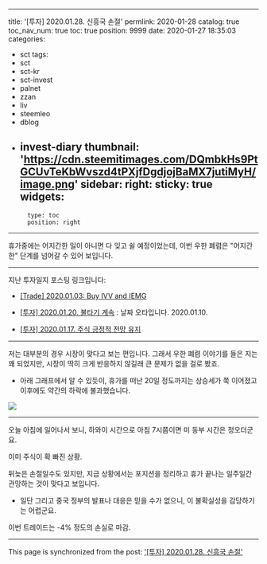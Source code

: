 
---
title: '[투자] 2020.01.28. 신흥국 손절'
permlink: 2020-01-28
catalog: true
toc_nav_num: true
toc: true
position: 9999
date: 2020-01-27 18:35:03
categories:
- sct
tags:
- sct
- sct-kr
- sct-invest
- palnet
- zzan
- liv
- steemleo
- dblog
- invest-diary
thumbnail: 'https://cdn.steemitimages.com/DQmbkHs9PtGCUvTeKbWvszd4tPXjfDgdjojBaMX7jutiMyH/image.png'
sidebar:
    right:
        sticky: true
widgets:
    -
        type: toc
        position: right
---


휴가중에는 어지간한 일이 아니면 다 잊고 쉴 예정이었는데, 이번 우한 폐렴은 "어지간한" 단계를 넘어갈 수 있어 보입니다.

---

지난 투자일지 포스팅 링크입니다:

* [[Trade] 2020.01.03: Buy IVV and IEMG](https://steemit.com/sct/@glory7/trade-2020-01-03-buy-ivv-and-iemg)

* [[투자] 2020.01.20. 불타기 계속](https://steemit.com/sct/@deer3/2020-01-20) : 날짜 오타입니다. 2020.01.10.

* [[투자] 2020.01.17. 주식 긍정적 전망 유지](https://steemit.com/sct/@glory7/2020-01-17)

---

저는 대부분의 경우 시장이 맞다고 보는 편입니다. 그래서 우한 폐렴 이야기를 들은 지는 꽤 되었지만,  시장이 딱히 크게 반응하지 않길래 큰 문제가 없을 걸로 봤죠. 

* 아래 그래프에서 알 수 있듯이, 휴가를 떠난 20일 정도까지는 상승세가 쭉 이어졌고 이후에도 약간의 하락에 불과했습니다. 

![](https://cdn.steemitimages.com/DQmbkHs9PtGCUvTeKbWvszd4tPXjfDgdjojBaMX7jutiMyH/image.png)
<br>

---

오늘 아침에 일어나서 보니, 하와이 시간으로 아침 7시쯤이면 미 동부 시간은 정오더군요. 

이미 주식이 확 빠진 상황.

뒤늦은 손절일수도 있지만, 지금 상황에서는 포지션을 정리하고 휴가 끝나는 일주일간 관망하는 것이 맞다고 보입니다.

* 일단 그리고 중국 정부의 발표나 대응은 믿을 수가 없으니, 이 불확실성을 감당하기는 어렵군요.

이번 트레이드는 -4% 정도의 손실로 마감.

- - -

This page is synchronized from the post: ['[투자] 2020.01.28. 신흥국 손절'](https://steemit.com/@glory7/2020-01-28)
